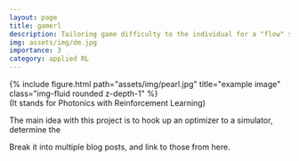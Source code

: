 ```yaml
---
layout: page
title: gamerl
description: Tailoring game difficulty to the individual for a "flow" state
img: assets/img/dm.jpg
importance: 3
category: applied RL
---
```


<div class="row justify-content-sm-center">
    <div class="col-sm-8 mt-3 mt-md-0">
        {% include figure.html path="assets/img/pearl.jpg" title="example image" class="img-fluid rounded z-depth-1" %}
    </div>
   
</div>
<div class="caption">
    (It stands for Photonics with Reinforcement Learning)
</div>


The main idea with this project is to hook up an optimizer to a simulator, determine the 



Break it into multiple blog posts, and link to those from here.

